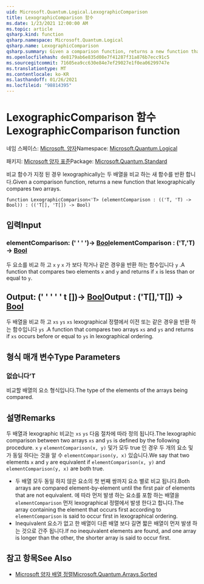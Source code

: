 ```yaml
---
uid: Microsoft.Quantum.Logical.LexographicComparison
title: LexographicComparison 함수
ms.date: 1/23/2021 12:00:00 AM
ms.topic: article
qsharp.kind: function
qsharp.namespace: Microsoft.Quantum.Logical
qsharp.name: LexographicComparison
qsharp.summary: Given a comparison function, returns a new function that lexographically compares two arrays.
ms.openlocfilehash: de8179ab6e835d08e7f41287f31a876b7ecc91c5
ms.sourcegitcommit: 71605ea9cc630e84e7ef29027e1f0ea06299747e
ms.translationtype: MT
ms.contentlocale: ko-KR
ms.lasthandoff: 01/26/2021
ms.locfileid: "98814395"
---
```

# <a name="lexographiccomparison-function"></a><span data-ttu-id="0ac67-102">LexographicComparison 함수</span><span class="sxs-lookup"><span data-stu-id="0ac67-102">LexographicComparison function</span></span>

<span data-ttu-id="0ac67-103">네임 스페이스: [Microsoft. 양자](xref:Microsoft.Quantum.Logical)</span><span class="sxs-lookup"><span data-stu-id="0ac67-103">Namespace: [Microsoft.Quantum.Logical](xref:Microsoft.Quantum.Logical)</span></span>

<span data-ttu-id="0ac67-104">패키지: [Microsoft 양자 표준](https://nuget.org/packages/Microsoft.Quantum.Standard)</span><span class="sxs-lookup"><span data-stu-id="0ac67-104">Package: [Microsoft.Quantum.Standard](https://nuget.org/packages/Microsoft.Quantum.Standard)</span></span>


<span data-ttu-id="0ac67-105">비교 함수가 지정 된 경우 lexographically는 두 배열을 비교 하는 새 함수를 반환 합니다.</span><span class="sxs-lookup"><span data-stu-id="0ac67-105">Given a comparison function, returns a new function that lexographically compares two arrays.</span></span>

```qsharp
function LexographicComparison<'T> (elementComparison : (('T, 'T) -> Bool)) : (('T[], 'T[]) -> Bool)
```


## <a name="input"></a><span data-ttu-id="0ac67-106">입력</span><span class="sxs-lookup"><span data-stu-id="0ac67-106">Input</span></span>

### <a name="elementcomparison--tt---bool"></a><span data-ttu-id="0ac67-107">elementComparison: (' ' ' ')-> [Bool](xref:microsoft.quantum.lang-ref.bool)</span><span class="sxs-lookup"><span data-stu-id="0ac67-107">elementComparison : ('T,'T) -> [Bool](xref:microsoft.quantum.lang-ref.bool)</span></span>

<span data-ttu-id="0ac67-108">두 요소를 비교 하 고 `x` `y` `x` 가 보다 작거나 같은 경우을 반환 하는 함수입니다 `y` .</span><span class="sxs-lookup"><span data-stu-id="0ac67-108">A function that compares two elements `x` and `y` and returns if `x` is less than or equal to `y`.</span></span>



## <a name="output--tt---bool"></a><span data-ttu-id="0ac67-109">Output: (' ' ' ' ' t [])-> [Bool](xref:microsoft.quantum.lang-ref.bool)</span><span class="sxs-lookup"><span data-stu-id="0ac67-109">Output : ('T[],'T[]) -> [Bool](xref:microsoft.quantum.lang-ref.bool)</span></span>

<span data-ttu-id="0ac67-110">두 배열을 비교 하 고 `xs` `ys` `xs` lexographical 정렬에서 이전 또는 같은 경우을 반환 하는 함수입니다 `ys` .</span><span class="sxs-lookup"><span data-stu-id="0ac67-110">A function that compares two arrays `xs` and `ys` and returns if `xs` occurs before or equal to `ys` in lexographical ordering.</span></span>

## <a name="type-parameters"></a><span data-ttu-id="0ac67-111">형식 매개 변수</span><span class="sxs-lookup"><span data-stu-id="0ac67-111">Type Parameters</span></span>

### <a name="t"></a><span data-ttu-id="0ac67-112">없습니다</span><span class="sxs-lookup"><span data-stu-id="0ac67-112">'T</span></span>

<span data-ttu-id="0ac67-113">비교할 배열의 요소 형식입니다.</span><span class="sxs-lookup"><span data-stu-id="0ac67-113">The type of the elements of the arrays being compared.</span></span>

## <a name="remarks"></a><span data-ttu-id="0ac67-114">설명</span><span class="sxs-lookup"><span data-stu-id="0ac67-114">Remarks</span></span>

<span data-ttu-id="0ac67-115">두 배열과 lexographic 비교는 `xs` `ys` 다음 절차에 따라 정의 됩니다.</span><span class="sxs-lookup"><span data-stu-id="0ac67-115">The lexographic comparison between two arrays `xs` and `ys` is defined by the following procedure.</span></span> <span data-ttu-id="0ac67-116">`x` `y` `elementComparison(x, y)` 및가 모두 true 인 경우 두 개의 요소 및가 동일 하다는 것을 알 수 `elementComparison(y, x)` 있습니다.</span><span class="sxs-lookup"><span data-stu-id="0ac67-116">We say that two elements `x` and `y` are equivalent if `elementComparison(x, y)` and `elementComparison(y, x)` are both true.</span></span>

- <span data-ttu-id="0ac67-117">두 배열 모두 동일 하지 않은 요소의 첫 번째 쌍까지 요소 별로 비교 됩니다.</span><span class="sxs-lookup"><span data-stu-id="0ac67-117">Both arrays are compared element-by-element until the first pair of elements that are not equivalent.</span></span> <span data-ttu-id="0ac67-118">에 따라 먼저 발생 하는 요소를 포함 하는 배열을 `elementComparison` 먼저 lexographical 정렬에서 발생 한다고 합니다.</span><span class="sxs-lookup"><span data-stu-id="0ac67-118">The array containing the element that occurs first according to `elementComparison` is said to occur first in lexographical ordering.</span></span>
- <span data-ttu-id="0ac67-119">Inequivalent 요소가 없고 한 배열이 다른 배열 보다 길면 짧은 배열이 먼저 발생 하는 것으로 간주 됩니다.</span><span class="sxs-lookup"><span data-stu-id="0ac67-119">If no inequivalent elements are found, and one array is longer than the other, the shorter array is said to occur first.</span></span>

## <a name="see-also"></a><span data-ttu-id="0ac67-120">참고 항목</span><span class="sxs-lookup"><span data-stu-id="0ac67-120">See Also</span></span>

- [<span data-ttu-id="0ac67-121">Microsoft 양자 배열 정렬</span><span class="sxs-lookup"><span data-stu-id="0ac67-121">Microsoft.Quantum.Arrays.Sorted</span></span>](xref:Microsoft.Quantum.Arrays.Sorted)